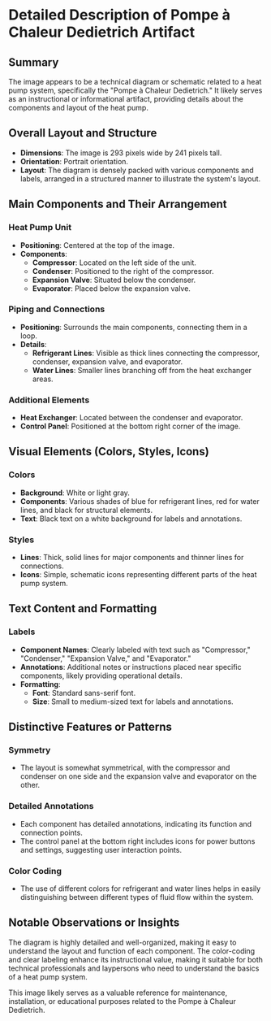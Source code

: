 # Detailed Description of Pompe à Chaleur Dedietrich Artifact

## Summary
The image appears to be a technical diagram or schematic related to a heat pump system, specifically the "Pompe à Chaleur Dedietrich." It likely serves as an instructional or informational artifact, providing details about the components and layout of the heat pump.

## Overall Layout and Structure
- **Dimensions**: The image is 293 pixels wide by 241 pixels tall.
- **Orientation**: Portrait orientation.
- **Layout**: The diagram is densely packed with various components and labels, arranged in a structured manner to illustrate the system's layout.

## Main Components and Their Arrangement

### Heat Pump Unit
- **Positioning**: Centered at the top of the image.
- **Components**:
  - **Compressor**: Located on the left side of the unit.
  - **Condenser**: Positioned to the right of the compressor.
  - **Expansion Valve**: Situated below the condenser.
  - **Evaporator**: Placed below the expansion valve.

### Piping and Connections
- **Positioning**: Surrounds the main components, connecting them in a loop.
- **Details**:
  - **Refrigerant Lines**: Visible as thick lines connecting the compressor, condenser, expansion valve, and evaporator.
  - **Water Lines**: Smaller lines branching off from the heat exchanger areas.

### Additional Elements
- **Heat Exchanger**: Located between the condenser and evaporator.
- **Control Panel**: Positioned at the bottom right corner of the image.

## Visual Elements (Colors, Styles, Icons)

### Colors
- **Background**: White or light gray.
- **Components**: Various shades of blue for refrigerant lines, red for water lines, and black for structural elements.
- **Text**: Black text on a white background for labels and annotations.

### Styles
- **Lines**: Thick, solid lines for major components and thinner lines for connections.
- **Icons**: Simple, schematic icons representing different parts of the heat pump system.

## Text Content and Formatting

### Labels
- **Component Names**: Clearly labeled with text such as "Compressor," "Condenser," "Expansion Valve," and "Evaporator."
- **Annotations**: Additional notes or instructions placed near specific components, likely providing operational details.
- **Formatting**:
  - **Font**: Standard sans-serif font.
  - **Size**: Small to medium-sized text for labels and annotations.

## Distinctive Features or Patterns

### Symmetry
- The layout is somewhat symmetrical, with the compressor and condenser on one side and the expansion valve and evaporator on the other.

### Detailed Annotations
- Each component has detailed annotations, indicating its function and connection points.
- The control panel at the bottom right includes icons for power buttons and settings, suggesting user interaction points.

### Color Coding
- The use of different colors for refrigerant and water lines helps in easily distinguishing between different types of fluid flow within the system.

## Notable Observations or Insights

The diagram is highly detailed and well-organized, making it easy to understand the layout and function of each component. The color-coding and clear labeling enhance its instructional value, making it suitable for both technical professionals and laypersons who need to understand the basics of a heat pump system.

This image likely serves as a valuable reference for maintenance, installation, or educational purposes related to the Pompe à Chaleur Dedietrich.